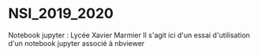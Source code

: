 # NSI_2019_2020
Notebook jupyter : Lycée Xavier Marmier
Il s'agit ici d'un essai d'utilisation d'un notebook jupyter associé à nbviewer

